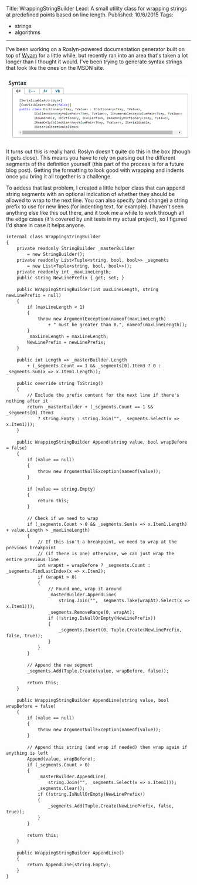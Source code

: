 Title: WrappingStringBuilder
Lead: A small utility class for wrapping strings at predefined points based on line length.
Published: 10/6/2015
Tags:
  - strings
  - algorithms
---
I've been working on a Roslyn-powered documentation generator built on top of [Wyam](http://wyam.io) for a little while, but recently ran into an area that's taken a lot longer than I thought it would. I've been trying to generate syntax strings that look like the ones on the MSDN site.

<img src="/posts/images/syntax.png" alt="Syntax" class="img-responsive" style="margin-top: 6px; margin-bottom: 6px;">

It turns out this is really hard. Roslyn doesn't quite do this in the box (though it gets close). This means you have to rely on parsing out the different segments of the definition yourself (this part of the process is for a future blog post). Getting the formatting to look good with wrapping and indents once you bring it all together is a challenge.

To addess that last problem, I created a little helper class that can append string segments with an optional indication of whether they should be allowed to wrap to the next line. You can also specify (and change) a string prefix to use for new lines (for indenting text, for example). I haven't seen anything else like this out there, and it took me a while to work through all the edge cases (it's covered by unit tests in my actual project), so I figured I'd share in case it helps anyone.

```
internal class WrappingStringBuilder
{
    private readonly StringBuilder _masterBuilder 
        = new StringBuilder();
    private readonly List<Tuple<string, bool, bool>> _segments 
        = new List<Tuple<string, bool, bool>>();
    private readonly int _maxLineLength;
    public string NewLinePrefix { get; set; }

    public WrappingStringBuilder(int maxLineLength, string newLinePrefix = null)
    {
        if (maxLineLength < 1)
        {
            throw new ArgumentException(nameof(maxLineLength) 
                + " must be greater than 0.", nameof(maxLineLength));
        }
        _maxLineLength = maxLineLength;
        NewLinePrefix = newLinePrefix;
    }

    public int Length => _masterBuilder.Length 
        + (_segments.Count == 1 && _segments[0].Item3 ? 0 : _segments.Sum(x => x.Item1.Length));

    public override string ToString()
    {
        // Exclude the prefix content for the next line if there's nothing after it
        return _masterBuilder + (_segments.Count == 1 && _segments[0].Item3 
            ? string.Empty : string.Join("", _segments.Select(x => x.Item1)));
    }

    public WrappingStringBuilder Append(string value, bool wrapBefore = false)
    {
        if (value == null)
        {
            throw new ArgumentNullException(nameof(value));
        }

        if (value == string.Empty)
        {
            return this;
        }

        // Check if we need to wrap
        if (_segments.Count > 0 && _segments.Sum(x => x.Item1.Length) + value.Length > _maxLineLength)
        {
            // If this isn't a breakpoint, we need to wrap at the previous breakpoint
            // (if there is one) otherwise, we can just wrap the entire previous line
            int wrapAt = wrapBefore ? _segments.Count : _segments.FindLastIndex(x => x.Item2);
            if (wrapAt > 0)
            {
                // Found one, wrap it around
                _masterBuilder.AppendLine(
                    string.Join("", _segments.Take(wrapAt).Select(x => x.Item1)));
                _segments.RemoveRange(0, wrapAt);
                if (!string.IsNullOrEmpty(NewLinePrefix))
                {
                    _segments.Insert(0, Tuple.Create(NewLinePrefix, false, true));
                }
            }
        }

        // Append the new segment
        _segments.Add(Tuple.Create(value, wrapBefore, false));

        return this;
    }

    public WrappingStringBuilder AppendLine(string value, bool wrapBefore = false)
    {
        if (value == null)
        {
            throw new ArgumentNullException(nameof(value));
        }

        // Append this string (and wrap if needed) then wrap again if anything is left
        Append(value, wrapBefore);
        if (_segments.Count > 0)
        {
            _masterBuilder.AppendLine(
                string.Join("", _segments.Select(x => x.Item1)));
            _segments.Clear();
            if (!string.IsNullOrEmpty(NewLinePrefix))
            {
                _segments.Add(Tuple.Create(NewLinePrefix, false, true));
            }
        }

        return this;
    }

    public WrappingStringBuilder AppendLine()
    {
        return AppendLine(string.Empty);
    }
}
```
